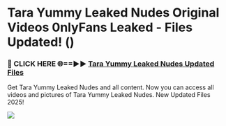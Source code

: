 # Tara Yummy Leaked Nudes Original Videos 0nlyFans Leaked - Files Updated! ()

<h3>🔴 CLICK HERE 🌐==►► <a href="https://tinyurl.com/2p9ay9w9" rel="nofollow">Tara Yummy Leaked Nudes Updated Files</a></h3>

Get Tara Yummy Leaked Nudes and all content. Now you can access all videos and pictures of Tara Yummy Leaked Nudes. New Updated Files 2025!

[![](https://i.imgur.com/KQgVmj3.gif)](https://tinyurl.com/2p9ay9w9)
